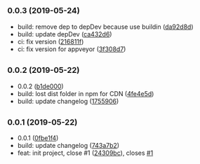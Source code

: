 ## <small>0.0.3 (2019-05-24)</small>

* build: remove dep to depDev because use buildin ([da92d8d](https://github.com/scrum/vue-restricted-input/commit/da92d8d))
* build: update depDev ([ca432d6](https://github.com/scrum/vue-restricted-input/commit/ca432d6))
* ci: fix version ([216811f](https://github.com/scrum/vue-restricted-input/commit/216811f))
* ci: fix version for appveyor ([3f308d7](https://github.com/scrum/vue-restricted-input/commit/3f308d7))



## <small>0.0.2 (2019-05-22)</small>

* 0.0.2 ([b1de000](https://github.com/scrum/vue-restricted-input/commit/b1de000))
* build: lost dist folder in npm for CDN ([4fe4e5d](https://github.com/scrum/vue-restricted-input/commit/4fe4e5d))
* build: update changelog ([1755906](https://github.com/scrum/vue-restricted-input/commit/1755906))



## <small>0.0.1 (2019-05-22)</small>

* 0.0.1 ([0fbe1f4](https://github.com/scrum/vue-restricted-input/commit/0fbe1f4))
* build: update changelog ([743a7b2](https://github.com/scrum/vue-restricted-input/commit/743a7b2))
* feat: init project, close #1 ([24309bc](https://github.com/scrum/vue-restricted-input/commit/24309bc)), closes [#1](https://github.com/scrum/vue-restricted-input/issues/1)



